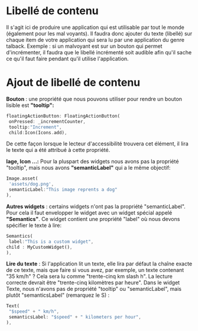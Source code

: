 # Libellé de contenu

Il s'agit ici de produire une application qui est utilisable par tout le monde (également pour les mal voyants). Il faudra donc ajouter du texte (libellé) sur chaque item de votre application qui sera lu par une application du genre talback.
Exemple : si un malvoyant est sur un bouton qui permet d'incrémenter, il faudra que le libellé incrémenté soit audible afin qu'il sache ce qu'il faut faire pendant qu'il utilise l'application.

# Ajout de libellé de contenu

**Bouton** : une propriété que nous pouvons utiliser pour rendre un bouton lisible est **"tooltip":**
```dart
floatingActionButton: FloatingActionButton(
 onPressed: _incrementCounter,
 tooltip:"Increment",
 child:Icon(Icons.add),
```

De cette façon lorsque le lecteur d'accessibilité trouvera cet élément, il lira le texte qui a été attribué à cette propriété.

**Iage, Icon ...:** Pour la pluspart des widgets nous avons pas la propriété "tooltip", mais nous avons **"semanticLabel"** qui a le même objectif:

```dart
Image.asset(
 'assets/dog.png',
 semanticLabel:"This image reprents a dog"
),
```

**Autres widgets** : certains widgets n'ont pas la propriété "semanticLabel". Pour cela il faut envelopper le widget avec un widget spécial appelé **"Semantics"**. Ce widget contient une propriété "label" où nous devons spécifier le texte à lire:

```dart
Semantics(
 label:"This is a custom widget",
child : MyCustomWidget(),
),
```

**Lire du texte** : Si l'application lit un texte, elle lira par défaut la chaîne exacte de ce texte, mais que faire si vous avez, par exemple, un texte contenant "35 km/h" ? Cela sera lu comme "trente-cinq km slash h". La lecture correcte devrait être "trente-cinq kilomètres par heure".
Dans le widget Texte, nous n'avons pas de propriété "tooltip" ou "semanticLabel", mais plutôt "semanticsLabel" (remarquez le S) :

```dart
Text(
 "$speed" + " km/h",
 semanticsLabel: "$speed" + " kilometers per hour",
),
```
